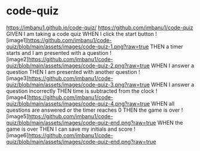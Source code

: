 # code-quiz
https://imbanu1.github.io/code-quiz/
https://github.com/imbanu1/code-quiz
GIVEN I am taking a code quiz
WHEN I click the start button
![image1]https://github.com/imbanu1/code-quiz/blob/main/assets/images/code-quiz-1.png?raw=true
THEN a timer starts and I am presented with a question
![image2]https://github.com/imbanu1/code-quiz/blob/main/assets/images/code-quiz-2.png?raw=true
WHEN I answer a question
THEN I am presented with another question
![image3]https://github.com/imbanu1/code-quiz/blob/main/assets/images/code-quiz-3.png?raw=true
WHEN I answer a question incorrectly
THEN time is subtracted from the clock
![image4]https://github.com/imbanu1/code-quiz/blob/main/assets/images/code-quiz-4.png?raw=true
WHEN all questions are answered or the timer reaches 0
THEN the game is over
![image5]https://github.com/imbanu1/code-quiz/blob/main/assets/images/code-quiz-end.png?raw=true
WHEN the game is over
THEN I can save my initials and score
![image6]https://github.com/imbanu1/code-quiz/blob/main/assets/images/code-quiz-end.png?raw=true

